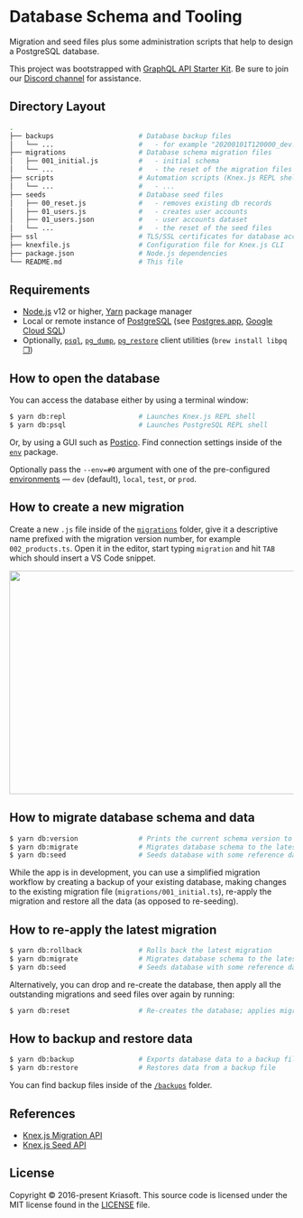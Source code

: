 # Database Schema and Tooling

Migration and seed files plus some administration scripts that help to design
a PostgreSQL database.

This project was bootstrapped with [GraphQL API Starter Kit](https://github.com/kriasoft/graphql-starter).
Be sure to join our [Discord channel](https://discord.com/invite/bSsv7XM) for
assistance.

## Directory Layout

```bash
.
├── backups                     # Database backup files
│   └── ...                     #   - for example "20200101T120000_dev.sql"
├── migrations                  # Database schema migration files
│   ├── 001_initial.js          #   - initial schema
│   └── ...                     #   - the reset of the migration files
├── scripts                     # Automation scripts (Knex.js REPL shell, etc.)
│   └── ...                     #   - ...
├── seeds                       # Database seed files
│   ├── 00_reset.js             #   - removes existing db records
│   ├── 01_users.js             #   - creates user accounts
│   ├── 01_users.json           #   - user accounts dataset
│   └── ...                     #   - the reset of the seed files
├── ssl                         # TLS/SSL certificates for database access
├── knexfile.js                 # Configuration file for Knex.js CLI
├── package.json                # Node.js dependencies
└── README.md                   # This file
```

## Requirements

- [Node.js](https://nodejs.org/) v12 or higher, [Yarn](https://yarnpkg.com/) package manager
- Local or remote instance of [PostgreSQL](https://www.postgresql.org/) (see [Postgres.app](https://postgresapp.com/), [Google Cloud SQL](https://cloud.google.com/sql))
- Optionally, [`psql`](https://www.postgresql.org/docs/current/app-psql.html), [`pg_dump`](https://www.postgresql.org/docs/current/app-pgdump.html), [`pg_restore`](https://www.postgresql.org/docs/current/app-pgrestore.html) client utilities (`brew install libpq` [❐](https://stackoverflow.com/a/49689589/82686))

## How to open the database

You can access the database either by using a terminal window:

```bash
$ yarn db:repl                  # Launches Knex.js REPL shell
$ yarn db:psql                  # Launches PostgreSQL REPL shell
```

Or, by using a GUI such as [Postico](https://eggerapps.at/postico/). Find
connection settings inside of the [`env`](../env) package.

Optionally pass the `--env=#0` argument with one of the pre-configured
[environments](../env) — `dev` (default), `local`, `test`, or `prod`.

## How to create a new migration

Create a new `.js` file inside of the [`migrations`](./migrations) folder,
give it a descriptive name prefixed with the migration version number, for
example `002_products.ts`. Open it in the editor, start typing `migration`
and hit `TAB` which should insert a VS Code snippet.

<p align="center"><img src="https://user-images.githubusercontent.com/197134/90134661-2aadc000-dd7a-11ea-9e66-4956f517ea95.gif" width="604" height="396" /></p>

## How to migrate database schema and data

```bash
$ yarn db:version               # Prints the current schema version to the console
$ yarn db:migrate               # Migrates database schema to the latest version
$ yarn db:seed                  # Seeds database with some reference data
```

While the app is in development, you can use a simplified migration workflow by
creating a backup of your existing database, making changes to the existing
migration file (`migrations/001_initial.ts`), re-apply the migration and restore
all the data (as opposed to re-seeding).

## How to re-apply the latest migration

```bash
$ yarn db:rollback              # Rolls back the latest migration
$ yarn db:migrate               # Migrates database schema to the latest version
$ yarn db:seed                  # Seeds database with some reference data
```

Alternatively, you can drop and re-create the database, then apply all the
outstanding migrations and seed files over again by running:

```bash
$ yarn db:reset                 # Re-creates the database; applies migrations and seeds
```

## How to backup and restore data

```bash
$ yarn db:backup                # Exports database data to a backup file
$ yarn db:restore               # Restores data from a backup file
```

You can find backup files inside of the [`/backups`](./backups) folder.

## References

- [Knex.js Migration API](https://knexjs.org/#Migrations-API)
- [Knex.js Seed API](https://knexjs.org/#Seeds-API)

## License

Copyright © 2016-present Kriasoft. This source code is licensed under the MIT license found in the
[LICENSE](https://github.com/kriasoft/graphql-starter/blob/main/LICENSE) file.
